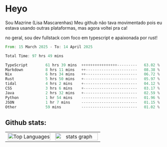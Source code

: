 # Heyo

Sou Mazrine (Lisa Mascarenhas)
Meu github não tava movimentado pois eu estava usando outras plataformas, mas agora voltei pra ca!

no geral, sou dev fullstack com foco em typescript e apaixonada por rust!
<!--START_SECTION:waka-->

```rust
From: 15 March 2025 - To: 14 April 2025

Total Time: 97 hrs 49 mins

TypeScript        61 hrs 39 mins  ++++++++++++++++---------   63.02 %
Markdown          8 hrs 11 mins   ++-----------------------   08.38 %
Nix               6 hrs 34 mins   ++-----------------------   06.72 %
Rust              5 hrs 50 mins   +------------------------   05.97 %
tidal             4 hrs 2 mins    +------------------------   04.12 %
CSS               3 hrs 6 mins    +------------------------   03.17 %
Java              2 hrs 32 mins   +------------------------   02.59 %
Python            1 hr 54 mins    -------------------------   01.96 %
JSON              1 hr 7 mins     -------------------------   01.15 %
Other             59 mins         -------------------------   01.02 %
```

<!--END_SECTION:waka-->

<!--
**Mazrine/Mazrine** is a ✨ _special_ ✨ repository because its `README.md` (this file) appears on your GitHub profile.

Here are some ideas to get you started:

- 🔭 I’m currently working on ...
- 🌱 I’m currently learning ...
- 👯 I’m looking to collaborate on ...
- 🤔 I’m looking for help with ...
- 💬 Ask me about ...
- 📫 How to reach me: ...
- 😄 Pronouns: ...
- ⚡ Fun fact: ...
-->


## Github stats:

<div align="center">
  <table width="100%">
    <tr>
      <td align="center" width="50%">
        <img src="https://github-readme-stats.vercel.app/api/top-langs/?username=mazrine&theme=tokyonight&layout=donut&langs_count=10&locale=pt-br" width="100%" alt="Top Languages" />
      </td>
      <td align="center" width="50%">
        <img src="https://github-readme-stats-yxqy.vercel.app/api?username=mazrine&hide_title=false&hide_rank=false&show_icons=true&count_private=true&disable_animations=false&theme=midnight-purple&locale=en&hide_border=true&order=1" width="100%" alt="stats graph" />
      </td>
    </tr>
  </table>
</div>
